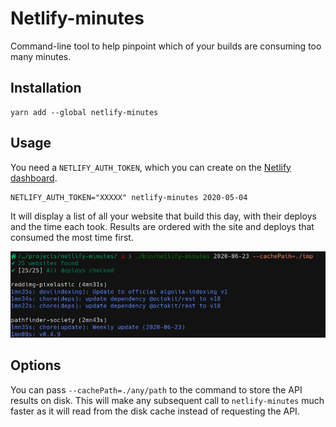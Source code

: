# Netlify-minutes

Command-line tool to help pinpoint which of your builds are consuming too many minutes.

## Installation

```shell
yarn add --global netlify-minutes
```

## Usage

You need a `NETLIFY_AUTH_TOKEN`, which you can create on the [Netlify dashboard][1].

```shell
NETLIFY_AUTH_TOKEN="XXXXX" netlify-minutes 2020-05-04
```

It will display a list of all your website that build this day, with their
deploys and the time each took. Results are ordered with the site and deploys
that consumed the most time first.

![example output][2]

## Options

You can pass `--cachePath=./any/path` to the command to store the API results on
disk. This will make any subsequent call to `netlify-minutes` much faster as it
will read from the disk cache instead of requesting the API.

[1]: https://app.netlify.com/user/applications#personal-access-tokens
[2]: https://raw.githubusercontent.com/pixelastic/netlify-minutes/master/.github/output.png
